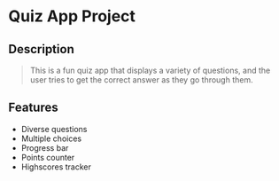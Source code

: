 # Quiz App Project

## Description
> This is a fun quiz app that displays a variety of questions, and the user tries to get the correct answer as they go through them.

## Features
- Diverse questions
- Multiple choices
- Progress bar
- Points counter
- Highscores tracker